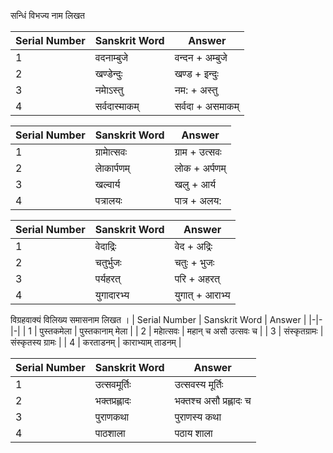 
सन्धिं विभज्य नाम लिखत

| Serial Number | Sanskrit Word | Answer |
|-|-|-|
| 1             | वदनाम्बुजे        | वन्दन + अम्बुजे        |
| 2             | खण्डेन्दुः         | खण्ड + इन्दुः          |
| 3             | नमाेऽस्तु         | नम: + अस्तु          |
| 4             | सर्वदास्माकम्      | सर्वदा + असमाकम्     |


| Serial Number | Sanskrit Word | Answer |
|-|-|-|
| 1             | ग्रामाेत्सवः        |  ग्राम + उत्सवः        |
| 2             | लाेकार्पणम्       | लोक + अर्पणम्        |
| 3             | खल्वार्य          | खलु + आर्य          |
| 4             | पत्रालयः         | पात्र + अलय:         |


| Serial Number | Sanskrit Word | Answer |
|-|-|-|
| 1             | वेदाद्रिः        | वेद + अद्रिः       |
| 2             | चतुर्भुजः       | चतुः + भुजः        |
| 3             | पर्यहरत्          | परि + अहरत्          |
| 4             | युगादारभ्य         | युगात् + आराभ्य         |


विग्रहवाक्यं विलिख्य समासनाम लिखत ।
| Serial Number | Sanskrit Word | Answer |
|-|-|-|
| 1             | पुस्तकमेला        |  पुस्तकानाम् मेला        |
| 2             | महाेत्सवः       | महान् च असौ उत्सवः च        |
| 3             | संस्कृतग्रामः          | संस्कृतस्य ग्रामः          |
| 4             | करताडनम्         | काराभ्याम् ताडनम्         |

| Serial Number | Sanskrit Word | Answer |
|-|-|-|
| 1             | उत्सवमूर्तिः        |  उत्सवस्य मूर्तिः      |
| 2             | भक्तप्रह्लादः       | भक्तश्च असौ प्रह्लादः च        |
| 3             | पुराणकथा          | पुराणस्य कथा          |
| 4             | पाठशाला         | पठाय शाला         |


